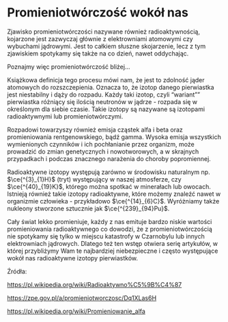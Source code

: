 # **Promieniotwórczość wokół nas**

Zjawisko promieniotwórczości nazywane również radioaktywnością, kojarzone jest zazwyczaj głównie z elektrowniami atomowymi czy wybuchami jądrowymi. Jest to całkiem słuszne skojarzenie, lecz z tym zjawiskiem spotykamy się także na co dzień, nawet oddychając.

Poznajmy więc promieniotwórczość bliżej...

Książkowa definicja tego procesu mówi nam, że jest to zdolność jąder atomowych do rozszczepienia. Oznacza to, że izotop danego pierwiastka jest niestabilny i dąży do rozpadu. Każdy taki izotop, czyli &#8220;wariant”&#8221; pierwiastka różniący się ilością neutronów w jądrze - rozpada się w określonym dla siebie czasie. Takie izotopy są nazywane są izotopami radioaktywnymi lub promieniotwórczymi.

Rozpadowi towarzyszy również emisja cząstek alfa i beta oraz promieniowania rentgenowskiego, bądź gamma. Wysoka emisja wszystkich wymienionych czynników i ich pochłanianie przez organizm, może prowadzić do zmian genetycznych i nowotworowych, a w skrajnych przypadkach i podczas znacznego narażenia do choroby popromiennej.

Radioaktywne izotopy występują zarówno w środowisku naturalnym np. $\ce{^{3}_{1}H}$ (tryt) występujący w naszej atmosferze, czy $\ce{^{40}_{19}K}$, którego można spotkać w minerałach lub owocach. Istnieją również takie izotopy radioaktywne, które możemy znaleźć nawet w organizmie człowieka - przykładowo $\ce{^{14}_{6}C}$. Wyróżniamy także nukleony stworzone sztucznie jak $\ce{^{239}_{94}Pu}$.

Cały świat lekko promieniuje, każdy z nas emituje bardzo niskie wartości promieniowania radioaktywnego co dowodzi, że z promieniotwórczością nie spotykamy się tylko w miejscu katastrofy w Czarnobylu lub innych elektrowniach jądrowych. Dlatego też ten wstęp otwiera serię artykułów, w której przybliżymy Wam te najbardziej niebezpieczne i często występujące wokół nas radioaktywne izotopy pierwiastków.

Źródła:

https://pl.wikipedia.org/wiki/Radioaktywno%C5%9B%C4%87

https://zpe.gov.pl/a/promieniotworczosc/Dq1XLas6H

https://pl.wikipedia.org/wiki/Promieniowanie_alfa

